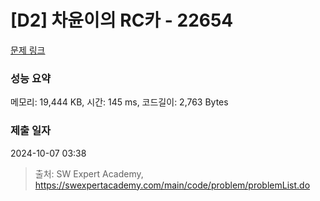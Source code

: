 # [D2] 차윤이의 RC카 - 22654 

[문제 링크](https://swexpertacademy.com/main/code/problem/problemDetail.do?contestProbId=AZIx55YKpg0DFAQP) 

### 성능 요약

메모리: 19,444 KB, 시간: 145 ms, 코드길이: 2,763 Bytes

### 제출 일자

2024-10-07 03:38



> 출처: SW Expert Academy, https://swexpertacademy.com/main/code/problem/problemList.do